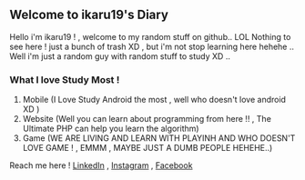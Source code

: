 ## Welcome to ikaru19's Diary

Hello i'm ikaru19 ! , welcome to my random stuff on github.. LOL Nothing to see here ! just a bunch of trash XD , but i'm not stop learning here hehehe .. Well i'm just a random guy with random stuff to study XD .. 

### What I love Study Most ! 

1. Mobile (I Love Study Android the most , well who doesn't love android XD )
2. Website (Well you can learn about programming from here !! , The Ultimate PHP can help you learn the algorithm)
3. Game (WE ARE LIVING AND LEARN WITH PLAYINH AND WHO DOESN'T LOVE GAME ! , EMMM , MAYBE JUST A DUMB PEOPLE HEHEHE..)



Reach me here ! [LinkedIn](https://www.linkedin.com/in/muhammad-syafrizal-1abb70120/) , [Instagram](https://www.instagram.com/syafrizal19/) ,  [Facebook](https://www.facebook.com/ikaru19)

